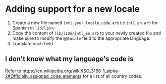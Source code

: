 
# Adding support for a new locale

1. Create a new file named `intl_your_locale_code.arb` i.e `intl_en.arb` for Spanish in `lib/l10n/`
2. Copy the content of `lib/l10n/intl_en.arb` to your newly created file and make sure to modify the `@@locale` field to the appropriate language.
3. Translate each field.

## I don't know what my language's code is

Refer to https://en.wikipedia.org/wiki/ISO_3166-1_alpha-2#Officially_assigned_code_elements for a list of all country codes.
